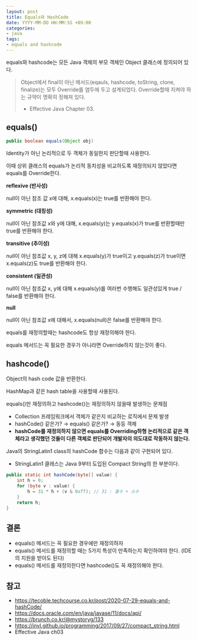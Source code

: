 ```yaml
---
layout: post
title: Equals와 HashCode
date: YYYY-MM-DD HH:MM:SS +09:00
categories:
- java
tags:
- equals and hashcode
---
```


equals와 hashcode는 모든 Java 객체의 부모 객체인 Object 클래스에 정의되어 있다.

> Object에서 final이 아닌 메서드(eqauls, hashcode, toString, clone, finalize)는 모두 Override를 염두에 두고 설계되었다.
> Override할때 지켜야 하는 규약이 명확히 정해져 있다.
> - Effective Java Chapter 03.

## equals()

```java
public boolean equals(Object obj)
```

Identity가 아닌 논리적으로 두 객체가 동일한지 판단할때 사용한다.

이때 상위 클래스의 equals가 논리적 동치성을 비교하도록 재정의되지 않았다면 equals를 Override한다.

**reflexive (반사성)**

null이 아닌 참조 값 x에 대해, x.equals(x)는 true를 반환해야 한다.

**symmetric (대칭성)**

null이 아닌 참조값 x와 y에 대해, x.equals(y)는 y.equals(x)가 true를 반환할때만 true를 반환해야 한다.

**transitive (추이성)**

null이 아닌 참조값 x, y, z에 대해 x.equals(y)가 true이고 y.equals(z)가 true이면 x.equals(z)도 true를 반환해야 한다.

**consistent (일관성)**

null이 아닌 참조값 x, y에 대해 x.equals(y)를 여러번 수행해도 일관성있게 true / false를 반환해야 한다.

**null**

null이 아닌 참조값 x에 대해서, x.equals(null)은 false를 반환해야 한다.

equals를 재정의할때는 hashcode도 항상 재정의해야 한다.

equals 메서드는 꼭 필요한 경우가 아니라면 Override하지 않는것이 좋다.

## hashcode()

Object의 hash code 값을 반환한다.

HashMap과 같은 hash table을 사용할때 사용된다.

equals()만 재정의하고 hashcode()는 재정의하지 않을때 발생하는 문제점

- Collection 프레임워크에서 객체가 같은지 비교하는 로직에서 문제 발생
- hashCode() 같은가? → equals() 같은가? → 동등 객체
- **hashCode를 재정의하지 않으면 equals를 Overriding하형 논리적으로 같은 객체라고 생각했던 것들이 다른 객체로 판단되어 개발자의 의도대로 작동하지 않는다.**

Java의 StringLatin1 class의 hashCode 함수는 다음과 같이 구현되어 있다.

- StringLatin1 클래스는 Java 9부터 도입된 Compact String의 한 부분이다.

```java
public static int hashCode(byte[] value) {
	int h = 0;
	for (byte v : value) {
		h = 31 * h + (v & 0xff); // 31 : 홀수 + 소수
	}
	return h;
}
```

## 결론

- equals() 메서드는 꼭 필요한 경우에만 재정의하자
- equals() 메서드를 재정의할 때는 5가지 특성이 만족하는지 확인하여야 한다. (IDE의 지원을 받아도 된다)
- equals() 메서드를 재정의한다면 hashcode()도 꼭 재정의해야 한다.

## 참고

- https://tecoble.techcourse.co.kr/post/2020-07-29-equals-and-hashCode/
- https://docs.oracle.com/en/java/javase/11/docs/api/
- https://brunch.co.kr/@mystoryg/133
- https://inyl.github.io/programming/2017/09/27/compact_string.html
- Effective Java ch03
